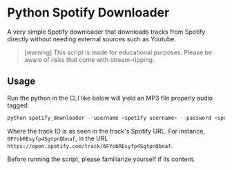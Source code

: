 # Python Spotify Downloader

A very simple Spotify downloader that downloads tracks from Spotify directly without needing external sources such as Youtube. 

> [warning] This script is made for educational purposes. Please be aware of risks that come with stream-ripping. 

## Usage

Run the python in the CLI like below will yield an MP3 file properly audio tagged:
```py
python spotify_downloader --username <spotify username> --password <spotify password> --track <track id> --output_dir <output directory>
```
Where the track ID is as seen in the track's Spotify URL. For instance, `6FYobREsyfp4SgtpnQbnaf`, in the URL `https://open.spotify.com/track/6FYobREsyfp4SgtpnQbnaf`.

Before running the script, please familiarize yourself if its content. 

